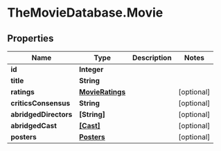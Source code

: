 # TheMovieDatabase.Movie

## Properties
Name | Type | Description | Notes
------------ | ------------- | ------------- | -------------
**id** | **Integer** |  | 
**title** | **String** |  | 
**ratings** | [**MovieRatings**](MovieRatings.md) |  | [optional] 
**criticsConsensus** | **String** |  | [optional] 
**abridgedDirectors** | **[String]** |  | [optional] 
**abridgedCast** | [**[Cast]**](Cast.md) |  | [optional] 
**posters** | [**Posters**](Posters.md) |  | [optional] 


